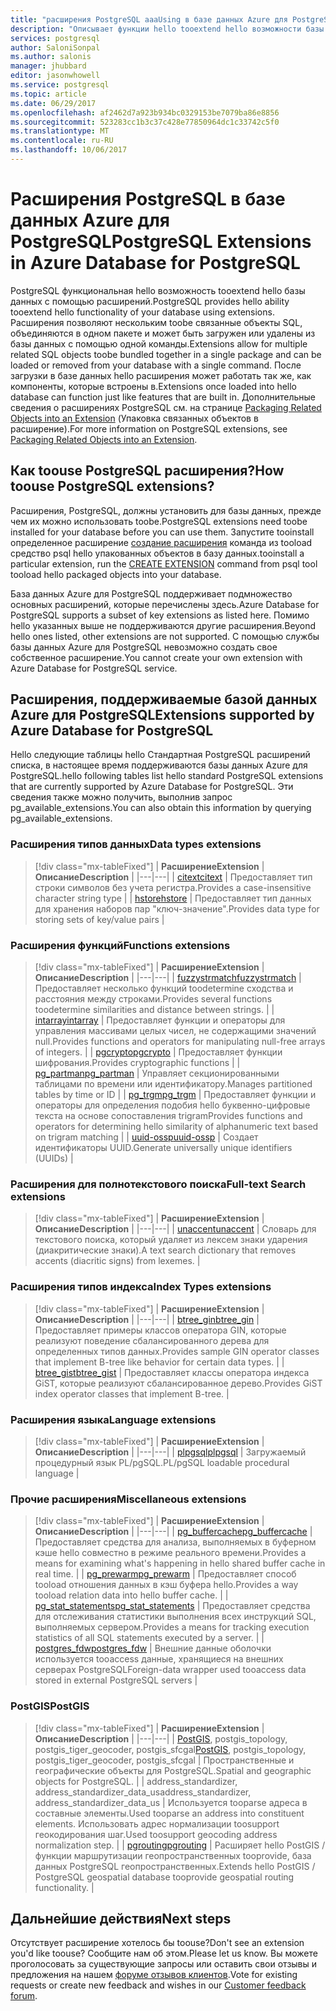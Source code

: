```yaml
---
title: "расширения PostgreSQL aaaUsing в базе данных Azure для PostgreSQL | Документы Microsoft"
description: "Описывает функции hello tooextend hello возможности базы данных с помощью расширений в базе данных Azure для PostgreSQL."
services: postgresql
author: SaloniSonpal
ms.author: salonis
manager: jhubbard
editor: jasonwhowell
ms.service: postgresql
ms.topic: article
ms.date: 06/29/2017
ms.openlocfilehash: af2462d7a923b934bc0329153be7079ba86e8856
ms.sourcegitcommit: 523283cc1b3c37c428e77850964dc1c33742c5f0
ms.translationtype: MT
ms.contentlocale: ru-RU
ms.lasthandoff: 10/06/2017
---
```

# <a name="postgresql-extensions-in-azure-database-for-postgresql"></a><span data-ttu-id="12e75-103">Расширения PostgreSQL в базе данных Azure для PostgreSQL</span><span class="sxs-lookup"><span data-stu-id="12e75-103">PostgreSQL Extensions in Azure Database for PostgreSQL</span></span>
<span data-ttu-id="12e75-104">PostgreSQL функциональная hello возможность tooextend hello базы данных с помощью расширений.</span><span class="sxs-lookup"><span data-stu-id="12e75-104">PostgreSQL provides hello ability tooextend hello functionality of your database using extensions.</span></span> <span data-ttu-id="12e75-105">Расширения позволяют нескольким toobe связанные объекты SQL, объединяются в одном пакете и может быть загружен или удалены из базы данных с помощью одной команды.</span><span class="sxs-lookup"><span data-stu-id="12e75-105">Extensions allow for multiple related SQL objects toobe bundled together in a single package and can be loaded or removed from your database with a single command.</span></span> <span data-ttu-id="12e75-106">После загрузки в базе данных hello расширения может работать так же, как компоненты, которые встроены в.</span><span class="sxs-lookup"><span data-stu-id="12e75-106">Extensions once loaded into hello database can function just like features that are built in.</span></span> <span data-ttu-id="12e75-107">Дополнительные сведения о расширениях PostgreSQL см. на странице [Packaging Related Objects into an Extension](https://www.postgresql.org/docs/9.6/static/extend-extensions.html) (Упаковка связанных объектов в расширение).</span><span class="sxs-lookup"><span data-stu-id="12e75-107">For more information on PostgreSQL extensions, see [Packaging Related Objects into an Extension](https://www.postgresql.org/docs/9.6/static/extend-extensions.html).</span></span>

## <a name="how-toouse-postgresql-extensions"></a><span data-ttu-id="12e75-108">Как toouse PostgreSQL расширения?</span><span class="sxs-lookup"><span data-stu-id="12e75-108">How toouse PostgreSQL extensions?</span></span>
<span data-ttu-id="12e75-109">Расширения, PostgreSQL, должны установить для базы данных, прежде чем их можно использовать toobe.</span><span class="sxs-lookup"><span data-stu-id="12e75-109">PostgreSQL extensions need toobe installed for your database before you can use them.</span></span> <span data-ttu-id="12e75-110">Запустите tooinstall определенное расширение [создание расширения](https://www.postgresql.org/docs/9.6/static/sql-createextension.html) команда из tooload средство psql hello упакованных объектов в базу данных.</span><span class="sxs-lookup"><span data-stu-id="12e75-110">tooinstall a particular extension, run the [CREATE EXTENSION](https://www.postgresql.org/docs/9.6/static/sql-createextension.html) command from psql tool tooload hello packaged objects into your database.</span></span>

<span data-ttu-id="12e75-111">База данных Azure для PostgreSQL поддерживает подмножество основных расширений, которые перечислены здесь.</span><span class="sxs-lookup"><span data-stu-id="12e75-111">Azure Database for PostgreSQL supports a subset of key extensions as listed here.</span></span> <span data-ttu-id="12e75-112">Помимо hello указанных выше не поддерживаются другие расширения.</span><span class="sxs-lookup"><span data-stu-id="12e75-112">Beyond hello ones listed, other extensions are not supported.</span></span> <span data-ttu-id="12e75-113">С помощью службы базы данных Azure для PostgreSQL невозможно создать свое собственное расширение.</span><span class="sxs-lookup"><span data-stu-id="12e75-113">You cannot create your own extension with Azure Database for PostgreSQL service.</span></span>

## <a name="extensions-supported-by-azure-database-for-postgresql"></a><span data-ttu-id="12e75-114">Расширения, поддерживаемые базой данных Azure для PostgreSQL</span><span class="sxs-lookup"><span data-stu-id="12e75-114">Extensions supported by Azure Database for PostgreSQL</span></span>
<span data-ttu-id="12e75-115">Hello следующие таблицы hello Стандартная PostgreSQL расширений списка, в настоящее время поддерживаются базы данных Azure для PostgreSQL.</span><span class="sxs-lookup"><span data-stu-id="12e75-115">hello following tables list hello standard PostgreSQL extensions that are currently supported by Azure Database for PostgreSQL.</span></span> <span data-ttu-id="12e75-116">Эти сведения также можно получить, выполнив запрос pg\_available\_extensions.</span><span class="sxs-lookup"><span data-stu-id="12e75-116">You can also obtain this information by querying pg\_available\_extensions.</span></span> 

### <a name="data-types-extensions"></a><span data-ttu-id="12e75-117">Расширения типов данных</span><span class="sxs-lookup"><span data-stu-id="12e75-117">Data types extensions</span></span>

> [!div class="mx-tableFixed"]
| <span data-ttu-id="12e75-118">**Расширение**</span><span class="sxs-lookup"><span data-stu-id="12e75-118">**Extension**</span></span> | <span data-ttu-id="12e75-119">**Описание**</span><span class="sxs-lookup"><span data-stu-id="12e75-119">**Description**</span></span> |
|---|---|
| [<span data-ttu-id="12e75-120">citext</span><span class="sxs-lookup"><span data-stu-id="12e75-120">citext</span></span>](https://www.postgresql.org/docs/9.6/static/citext.html) | <span data-ttu-id="12e75-121">Предоставляет тип строки символов без учета регистра.</span><span class="sxs-lookup"><span data-stu-id="12e75-121">Provides a case-insensitive character string type</span></span> |
| [<span data-ttu-id="12e75-122">hstore</span><span class="sxs-lookup"><span data-stu-id="12e75-122">hstore</span></span>](https://www.postgresql.org/docs/9.6/static/hstore.html) | <span data-ttu-id="12e75-123">Предоставляет тип данных для хранения наборов пар "ключ-значение".</span><span class="sxs-lookup"><span data-stu-id="12e75-123">Provides data type for storing sets of key/value pairs</span></span> |

### <a name="functions-extensions"></a><span data-ttu-id="12e75-124">Расширения функций</span><span class="sxs-lookup"><span data-stu-id="12e75-124">Functions extensions</span></span>

> [!div class="mx-tableFixed"]
| <span data-ttu-id="12e75-125">**Расширение**</span><span class="sxs-lookup"><span data-stu-id="12e75-125">**Extension**</span></span> | <span data-ttu-id="12e75-126">**Описание**</span><span class="sxs-lookup"><span data-stu-id="12e75-126">**Description**</span></span> |
|---|---|
| [<span data-ttu-id="12e75-127">fuzzystrmatch</span><span class="sxs-lookup"><span data-stu-id="12e75-127">fuzzystrmatch</span></span>](https://www.postgresql.org/docs/9.6/static/fuzzystrmatch.html) | <span data-ttu-id="12e75-128">Предоставляет несколько функций toodetermine сходства и расстояния между строками.</span><span class="sxs-lookup"><span data-stu-id="12e75-128">Provides several functions toodetermine similarities and distance between strings.</span></span> |
| [<span data-ttu-id="12e75-129">intarray</span><span class="sxs-lookup"><span data-stu-id="12e75-129">intarray</span></span>](https://www.postgresql.org/docs/9.6/static/intarray.html) | <span data-ttu-id="12e75-130">Предоставляет функции и операторы для управления массивами целых чисел, не содержащими значений null.</span><span class="sxs-lookup"><span data-stu-id="12e75-130">Provides functions and operators for manipulating null-free arrays of integers.</span></span> |
| [<span data-ttu-id="12e75-131">pgcrypto</span><span class="sxs-lookup"><span data-stu-id="12e75-131">pgcrypto</span></span>](https://www.postgresql.org/docs/9.6/static/pgcrypto.html) | <span data-ttu-id="12e75-132">Предоставляет функции шифрования.</span><span class="sxs-lookup"><span data-stu-id="12e75-132">Provides cryptographic functions</span></span> |
| [<span data-ttu-id="12e75-133">pg\_partman</span><span class="sxs-lookup"><span data-stu-id="12e75-133">pg\_partman</span></span>](https://pgxn.org/dist/pg_partman/doc/pg_partman.html) | <span data-ttu-id="12e75-134">Управляет секционированными таблицами по времени или идентификатору.</span><span class="sxs-lookup"><span data-stu-id="12e75-134">Manages partitioned tables by time or ID</span></span> |
| [<span data-ttu-id="12e75-135">pg\_trgm</span><span class="sxs-lookup"><span data-stu-id="12e75-135">pg\_trgm</span></span>](https://www.postgresql.org/docs/9.6/static/pgtrgm.html) | <span data-ttu-id="12e75-136">Предоставляет функции и операторы для определения подобия hello буквенно-цифровые текста на основе сопоставления trigram</span><span class="sxs-lookup"><span data-stu-id="12e75-136">Provides functions and operators for determining hello similarity of alphanumeric text based on trigram matching</span></span> |
| [<span data-ttu-id="12e75-137">uuid-ossp</span><span class="sxs-lookup"><span data-stu-id="12e75-137">uuid-ossp</span></span>](https://www.postgresql.org/docs/9.6/static/uuid-ossp.html) | <span data-ttu-id="12e75-138">Создает идентификаторы UUID.</span><span class="sxs-lookup"><span data-stu-id="12e75-138">Generate universally unique identifiers (UUIDs)</span></span> |

### <a name="full-text-search-extensions"></a><span data-ttu-id="12e75-139">Расширения для полнотекстового поиска</span><span class="sxs-lookup"><span data-stu-id="12e75-139">Full-text Search extensions</span></span>

> [!div class="mx-tableFixed"]
| <span data-ttu-id="12e75-140">**Расширение**</span><span class="sxs-lookup"><span data-stu-id="12e75-140">**Extension**</span></span> | <span data-ttu-id="12e75-141">**Описание**</span><span class="sxs-lookup"><span data-stu-id="12e75-141">**Description**</span></span> |
|---|---|
| [<span data-ttu-id="12e75-142">unaccent</span><span class="sxs-lookup"><span data-stu-id="12e75-142">unaccent</span></span>](https://www.postgresql.org/docs/9.6/static/unaccent.html) | <span data-ttu-id="12e75-143">Словарь для текстового поиска, который удаляет из лексем знаки ударения (диакритические знаки).</span><span class="sxs-lookup"><span data-stu-id="12e75-143">A text search dictionary that removes accents (diacritic signs) from lexemes.</span></span> |

### <a name="index-types-extensions"></a><span data-ttu-id="12e75-144">Расширения типов индекса</span><span class="sxs-lookup"><span data-stu-id="12e75-144">Index Types extensions</span></span>

> [!div class="mx-tableFixed"]
| <span data-ttu-id="12e75-145">**Расширение**</span><span class="sxs-lookup"><span data-stu-id="12e75-145">**Extension**</span></span> | <span data-ttu-id="12e75-146">**Описание**</span><span class="sxs-lookup"><span data-stu-id="12e75-146">**Description**</span></span> |
|---|---|
| [<span data-ttu-id="12e75-147">btree\_gin</span><span class="sxs-lookup"><span data-stu-id="12e75-147">btree\_gin</span></span>](https://www.postgresql.org/docs/9.6/static/btree-gin.html) | <span data-ttu-id="12e75-148">Предоставляет примеры классов оператора GIN, которые реализуют поведение сбалансированного дерева для определенных типов данных.</span><span class="sxs-lookup"><span data-stu-id="12e75-148">Provides sample GIN operator classes that implement B-tree like behavior for certain data types.</span></span> |
| [<span data-ttu-id="12e75-149">btree\_gist</span><span class="sxs-lookup"><span data-stu-id="12e75-149">btree\_gist</span></span>](https://www.postgresql.org/docs/9.6/static/btree-gist.html) | <span data-ttu-id="12e75-150">Предоставляет классы оператора индекса GiST, которые реализуют сбалансированное дерево.</span><span class="sxs-lookup"><span data-stu-id="12e75-150">Provides GiST index operator classes that implement B-tree.</span></span> |

### <a name="language-extensions"></a><span data-ttu-id="12e75-151">Расширения языка</span><span class="sxs-lookup"><span data-stu-id="12e75-151">Language extensions</span></span>

> [!div class="mx-tableFixed"]
| <span data-ttu-id="12e75-152">**Расширение**</span><span class="sxs-lookup"><span data-stu-id="12e75-152">**Extension**</span></span> | <span data-ttu-id="12e75-153">**Описание**</span><span class="sxs-lookup"><span data-stu-id="12e75-153">**Description**</span></span> |
|---|---|
| [<span data-ttu-id="12e75-154">plpgsql</span><span class="sxs-lookup"><span data-stu-id="12e75-154">plpgsql</span></span>](https://www.postgresql.org/docs/9.6/static/plpgsql.html) | <span data-ttu-id="12e75-155">Загружаемый процедурный язык PL/pgSQL.</span><span class="sxs-lookup"><span data-stu-id="12e75-155">PL/pgSQL loadable procedural language</span></span> |

### <a name="miscellaneous-extensions"></a><span data-ttu-id="12e75-156">Прочие расширения</span><span class="sxs-lookup"><span data-stu-id="12e75-156">Miscellaneous extensions</span></span>

> [!div class="mx-tableFixed"]
| <span data-ttu-id="12e75-157">**Расширение**</span><span class="sxs-lookup"><span data-stu-id="12e75-157">**Extension**</span></span> | <span data-ttu-id="12e75-158">**Описание**</span><span class="sxs-lookup"><span data-stu-id="12e75-158">**Description**</span></span> |
|---|---|
| [<span data-ttu-id="12e75-159">pg\_buffercache</span><span class="sxs-lookup"><span data-stu-id="12e75-159">pg\_buffercache</span></span>](https://www.postgresql.org/docs/9.6/static/pgbuffercache.html) | <span data-ttu-id="12e75-160">Предоставляет средства для анализа, выполняемых в буферном кэше hello совместно в режиме реального времени.</span><span class="sxs-lookup"><span data-stu-id="12e75-160">Provides a means for examining what's happening in hello shared buffer cache in real time.</span></span> |
| [<span data-ttu-id="12e75-161">pg\_prewarm</span><span class="sxs-lookup"><span data-stu-id="12e75-161">pg\_prewarm</span></span>](https://www.postgresql.org/docs/9.6/static/pgprewarm.html) | <span data-ttu-id="12e75-162">Предоставляет способ tooload отношения данных в кэш буфера hello.</span><span class="sxs-lookup"><span data-stu-id="12e75-162">Provides a way tooload relation data into hello buffer cache.</span></span> |
| [<span data-ttu-id="12e75-163">pg\_stat\_statements</span><span class="sxs-lookup"><span data-stu-id="12e75-163">pg\_stat\_statements</span></span>](https://www.postgresql.org/docs/9.6/static/pgstatstatements.html) | <span data-ttu-id="12e75-164">Предоставляет средства для отслеживания статистики выполнения всех инструкций SQL, выполняемых сервером.</span><span class="sxs-lookup"><span data-stu-id="12e75-164">Provides a means for tracking execution statistics of all SQL statements executed by a server.</span></span> |
| [<span data-ttu-id="12e75-165">postgres\_fdw</span><span class="sxs-lookup"><span data-stu-id="12e75-165">postgres\_fdw</span></span>](https://www.postgresql.org/docs/9.6/static/postgres-fdw.html) | <span data-ttu-id="12e75-166">Внешние данные оболочки используется tooaccess данные, хранящиеся на внешних серверах PostgreSQL</span><span class="sxs-lookup"><span data-stu-id="12e75-166">Foreign-data wrapper used tooaccess data stored in external PostgreSQL servers</span></span> |

### <a name="postgis"></a><span data-ttu-id="12e75-167">PostGIS</span><span class="sxs-lookup"><span data-stu-id="12e75-167">PostGIS</span></span>

> [!div class="mx-tableFixed"]
| <span data-ttu-id="12e75-168">**Расширение**</span><span class="sxs-lookup"><span data-stu-id="12e75-168">**Extension**</span></span> | <span data-ttu-id="12e75-169">**Описание**</span><span class="sxs-lookup"><span data-stu-id="12e75-169">**Description**</span></span> |
|---|---|
| <span data-ttu-id="12e75-170">[PostGIS](http://www.postgis.net/), postgis\_topology, postgis\_tiger\_geocoder, postgis\_sfcgal</span><span class="sxs-lookup"><span data-stu-id="12e75-170">[PostGIS](http://www.postgis.net/), postgis\_topology, postgis\_tiger\_geocoder, postgis\_sfcgal</span></span> | <span data-ttu-id="12e75-171">Пространственные и географические объекты для PostgreSQL.</span><span class="sxs-lookup"><span data-stu-id="12e75-171">Spatial and geographic objects for PostgreSQL.</span></span> |
| <span data-ttu-id="12e75-172">address\_standardizer, address\_standardizer\_data\_us</span><span class="sxs-lookup"><span data-stu-id="12e75-172">address\_standardizer, address\_standardizer\_data\_us</span></span> | <span data-ttu-id="12e75-173">Используется tooparse адреса в составные элементы.</span><span class="sxs-lookup"><span data-stu-id="12e75-173">Used tooparse an address into constituent elements.</span></span> <span data-ttu-id="12e75-174">Использовать адрес нормализации toosupport геокодирования шаг.</span><span class="sxs-lookup"><span data-stu-id="12e75-174">Used toosupport geocoding address normalization step.</span></span> |
| [<span data-ttu-id="12e75-175">pgrouting</span><span class="sxs-lookup"><span data-stu-id="12e75-175">pgrouting</span></span>](http://pgrouting.org/) | <span data-ttu-id="12e75-176">Расширяет hello PostGIS / функции маршрутизации геопространственных tooprovide, база данных PostgreSQL геопространственных.</span><span class="sxs-lookup"><span data-stu-id="12e75-176">Extends hello PostGIS / PostgreSQL geospatial database tooprovide geospatial routing functionality.</span></span> |

## <a name="next-steps"></a><span data-ttu-id="12e75-177">Дальнейшие действия</span><span class="sxs-lookup"><span data-stu-id="12e75-177">Next steps</span></span>
<span data-ttu-id="12e75-178">Отсутствует расширение хотелось бы toouse?</span><span class="sxs-lookup"><span data-stu-id="12e75-178">Don't see an extension you'd like toouse?</span></span> <span data-ttu-id="12e75-179">Сообщите нам об этом.</span><span class="sxs-lookup"><span data-stu-id="12e75-179">Please let us know.</span></span> <span data-ttu-id="12e75-180">Вы можете проголосовать за существующие запросы или оставить свои отзывы и предложения на нашем [форуме отзывов клиентов](https://feedback.azure.com/forums/597976-azure-database-for-postgresql).</span><span class="sxs-lookup"><span data-stu-id="12e75-180">Vote for existing requests or create new feedback and wishes in our [Customer feedback forum](https://feedback.azure.com/forums/597976-azure-database-for-postgresql).</span></span>

